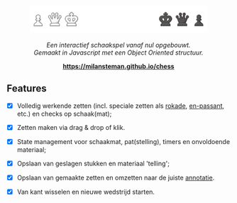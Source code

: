 <br>
<p align="center">
  <img src="images/docs/banner.png" alt="logo" width="400px"/>
    <br>
    <br>
      <i>Een interactief schaakspel vanaf nul opgebouwt.
        <br>Gemaakt in Javascript met een Object Oriented structuur.</i>
  <br>
</p>

<p align="center">
  <a href="https://milansteman.github.io/chess"><strong>https://milansteman.github.io/chess</strong></a>
  <br>
</p>

## Features
- [x] Volledig werkende zetten (incl. speciale zetten als <a href="https://en.wikipedia.org/wiki/Castling#:~:text=Castling%20is%20a%20move%20in,that%20the%20king%20passed%20over.">rokade</a>, <a href="https://en.wikipedia.org/wiki/En_passant">en-passant</a>, etc.) en checks op schaak(mat);
- [x] Zetten maken via drag & drop of klik.
- [x] State management voor schaakmat, pat(stelling), timers en onvoldoende materiaal;
- [x] Opslaan van geslagen stukken en materiaal 'telling';
- [x] Opslaan van gemaakte zetten en omzetten naar de juiste <a href="https://www.chess.com/terms/chess-notation">annotatie</a>.
- [x] Van kant wisselen en nieuwe wedstrijd starten.

